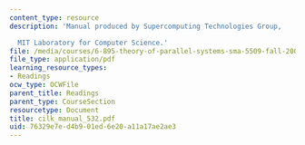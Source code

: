 ```yaml
---
content_type: resource
description: 'Manual produced by Supercomputing Technologies Group,

  MIT Laboratory for Computer Science.'
file: /media/courses/6-895-theory-of-parallel-systems-sma-5509-fall-2003/76329e7ed4b901ed6e20a11a17ae2ae3_cilk_manual_532.pdf
file_type: application/pdf
learning_resource_types:
- Readings
ocw_type: OCWFile
parent_title: Readings
parent_type: CourseSection
resourcetype: Document
title: cilk_manual_532.pdf
uid: 76329e7e-d4b9-01ed-6e20-a11a17ae2ae3
---
```

